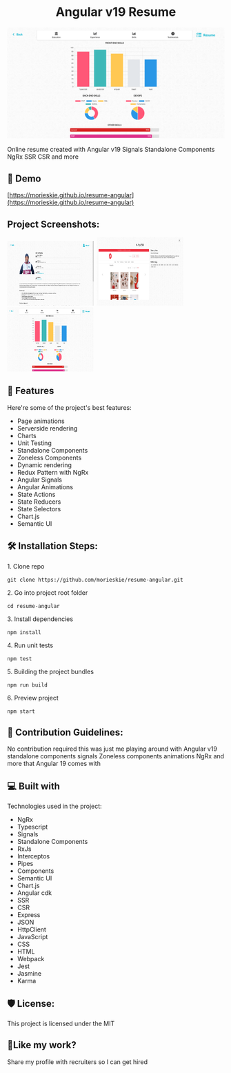 <h1 align="center" id="title">Angular v19 Resume</h1>

<p align="center"><img src="https://raw.githubusercontent.com/morieskie/resume-angular/88ce110371f8884e98370586b22594416e702784/screenshots/skills.png" alt="project-image"></p>

<p id="description">Online resume created with Angular v19 Signals Standalone Components NgRx SSR CSR and more</p>

<h2>🚀 Demo</h2>

[https://morieskie.github.io/resume-angular](https://morieskie.github.io/resume-angular)

<h2>Project Screenshots:</h2>

<p align="left"><img src="https://raw.githubusercontent.com/morieskie/resume-angular/88ce110371f8884e98370586b22594416e702784/screenshots/about.png" alt="project-screenshot" width="200" height="150/">
&nbsp;<img src="https://raw.githubusercontent.com/morieskie/resume-angular/88ce110371f8884e98370586b22594416e702784/screenshots/projects.png" alt="project-screenshot" width="200" height="159/">
&nbsp;<img src="https://raw.githubusercontent.com/morieskie/resume-angular/88ce110371f8884e98370586b22594416e702784/screenshots/skills.png" alt="project-screenshot" width="200" height="150/">
</p>

  
  
<h2>🧐 Features</h2>

Here're some of the project's best features:

*   Page animations
*   Serverside rendering
*   Charts
*   Unit Testing
*   Standalone Components
*   Zoneless Components
*   Dynamic rendering
*   Redux Pattern with NgRx
*   Angular Signals
*   Angular Animations
*   State Actions
*   State Reducers
*   State Selectors
*   Chart.js
*   Semantic UI

<h2>🛠️ Installation Steps:</h2>

<p>1. Clone repo</p>

```
git clone https://github.com/morieskie/resume-angular.git
```

<p>2. Go into project root folder</p>

```
cd resume-angular
```

<p>3. Install dependencies</p>

```
npm install
```

<p>4. Run unit tests</p>

```
npm test
```

<p>5. Building the project bundles</p>

```
npm run build
```

<p>6. Preview project</p>

```
npm start
```

<h2>🍰 Contribution Guidelines:</h2>

No contribution required this was just me playing around with Angular v19 standalone components signals Zoneless components animations NgRx and more that Angular 19 comes with

  
  
<h2>💻 Built with</h2>

Technologies used in the project:

*   NgRx
*   Typescript
*   Signals
*   Standalone Components
*   RxJs
*   Interceptos
*   Pipes
*   Components
*   Semantic UI
*   Chart.js
*   Angular cdk
*   SSR
*   CSR
*   Express
*   JSON
*   HttpClient
*   JavaScript
*   CSS
*   HTML
*   Webpack
*   Jest
*   Jasmine
*   Karma

<h2>🛡️ License:</h2>

This project is licensed under the MIT

<h2>💖Like my work?</h2>

Share my profile with recruiters so I can get hired

